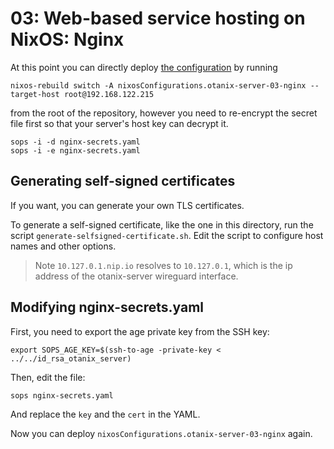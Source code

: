 # 03: Web-based service hosting on NixOS: Nginx

At this point you can directly deploy [the configuration](./default.nix) by running

```
nixos-rebuild switch -A nixosConfigurations.otanix-server-03-nginx --target-host root@192.168.122.215
```

from the root of the repository, however you need to re-encrypt the secret file first so that your server's host key can decrypt it.

```
sops -i -d nginx-secrets.yaml
sops -i -e nginx-secrets.yaml
```

## Generating self-signed certificates

If you want, you can generate your own TLS certificates.

To generate a self-signed certificate, like the one in this directory, run the script `generate-selfsigned-certificate.sh`.
Edit the script to configure host names and other options.

> Note `10.127.0.1.nip.io` resolves to `10.127.0.1`, which is the ip address of the otanix-server wireguard interface.

## Modifying nginx-secrets.yaml

First, you need to export the age private key from the SSH key:

```
export SOPS_AGE_KEY=$(ssh-to-age -private-key < ../../id_rsa_otanix_server)
```

Then, edit the file:

```
sops nginx-secrets.yaml
```

And replace the `key` and the `cert` in the YAML.

Now you can deploy `nixosConfigurations.otanix-server-03-nginx` again.
